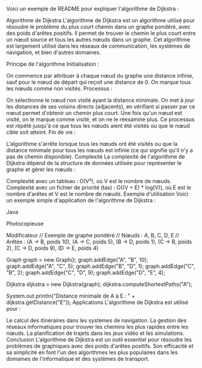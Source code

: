 
Voici un exemple de README pour expliquer l'algorithme de Dijkstra :

Algorithme de Dijkstra
L'algorithme de Dijkstra est un algorithme utilisé pour résoudre le problème du plus court chemin dans un graphe pondéré, avec des poids d'arêtes positifs. Il permet de trouver le chemin le plus court entre un nœud source et tous les autres nœuds dans un graphe. Cet algorithme est largement utilisé dans les réseaux de communication, les systèmes de navigation, et bien d'autres domaines.

Principe de l'algorithme
Initialisation :

On commence par attribuer à chaque nœud du graphe une distance infinie, sauf pour le nœud de départ qui reçoit une distance de 0.
On marque tous les nœuds comme non visités.
Processus :

On sélectionne le nœud non visité ayant la distance minimale.
On met à jour les distances de ses voisins directs (adjacents), en vérifiant si passer par ce nœud permet d'obtenir un chemin plus court.
Une fois qu'un nœud est visité, on le marque comme visité, et on ne le réexamine plus.
Ce processus est répété jusqu'à ce que tous les nœuds aient été visités ou que le nœud cible soit atteint.
Fin de vie :

L'algorithme s'arrête lorsque tous les nœuds ont été visités ou que la distance minimale pour tous les nœuds est infinie (ce qui signifie qu'il n'y a pas de chemin disponible).
Complexité
La complexité de l'algorithme de Dijkstra dépend de la structure de données utilisée pour représenter le graphe et gérer les nœuds :

Complexité avec un tableau : O(V²), où V est le nombre de nœuds.
Complexité avec un fichier de priorité (tas) : O((V + E) * log(V)), où E est le nombre d'arêtes et V est le nombre de nœuds.
Exemple d'utilisation
Voici un exemple simple d'application de l'algorithme de Dijkstra :

Java

Photocopieuse

Modificateur
// Exemple de graphe pondéré
// Nœuds : A, B, C, D, E
// Arêtes : (A -> B, poids 10), (A -> C, poids 5), (B -> D, poids 1), (C -> B, poids 2), (C -> D, poids 9), (D -> E, poids 4)

Graph graph = new Graph();
graph.addEdge("A", "B", 10);
graph.addEdge("A", "C", 5);
graph.addEdge("B", "D", 1);
graph.addEdge("C", "B", 2);
graph.addEdge("C", "D", 9);
graph.addEdge("D", "E", 4);

Dijkstra dijkstra = new Dijkstra(graph);
dijkstra.computeShortestPaths("A");

System.out.println("Distance minimale de A à E : " + dijkstra.getDistance("E"));
Applications
L'algorithme de Dijkstra est utilisé pour :

Le calcul des itinéraires dans les systèmes de navigation.
La gestion des réseaux informatiques pour trouver les chemins les plus rapides entre les nœuds.
La planification de trajets dans les jeux vidéo et les simulations.
Conclusion
L'algorithme de Dijkstra est un outil essentiel pour résoudre les problèmes de graphiques avec des poids d'arêtes positifs. Son efficacité et sa simplicité en font l'un des algorithmes les plus populaires dans les domaines de l'informatique et des systèmes de transport.

